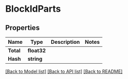 # BlockIdParts

## Properties

Name | Type | Description | Notes
------------ | ------------- | ------------- | -------------
**Total** | **float32** |  | 
**Hash** | **string** |  | 

[[Back to Model list]](../README.md#documentation-for-models) [[Back to API list]](../README.md#documentation-for-api-endpoints) [[Back to README]](../README.md)


